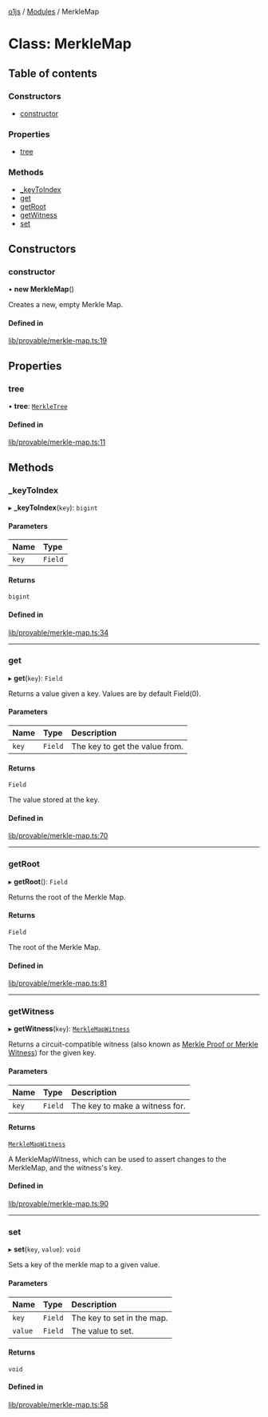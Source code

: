 [o1js](../README.md) / [Modules](../modules.md) / MerkleMap

# Class: MerkleMap

## Table of contents

### Constructors

- [constructor](MerkleMap.md#constructor)

### Properties

- [tree](MerkleMap.md#tree)

### Methods

- [\_keyToIndex](MerkleMap.md#_keytoindex)
- [get](MerkleMap.md#get)
- [getRoot](MerkleMap.md#getroot)
- [getWitness](MerkleMap.md#getwitness)
- [set](MerkleMap.md#set)

## Constructors

### constructor

• **new MerkleMap**()

Creates a new, empty Merkle Map.

#### Defined in

[lib/provable/merkle-map.ts:19](https://github.com/o1-labs/o1js/blob/6731ad3/src/lib/provable/merkle-map.ts#L19)

## Properties

### tree

• **tree**: [`MerkleTree`](MerkleTree.md)

#### Defined in

[lib/provable/merkle-map.ts:11](https://github.com/o1-labs/o1js/blob/6731ad3/src/lib/provable/merkle-map.ts#L11)

## Methods

### \_keyToIndex

▸ **_keyToIndex**(`key`): `bigint`

#### Parameters

| Name | Type |
| :------ | :------ |
| `key` | `Field` |

#### Returns

`bigint`

#### Defined in

[lib/provable/merkle-map.ts:34](https://github.com/o1-labs/o1js/blob/6731ad3/src/lib/provable/merkle-map.ts#L34)

___

### get

▸ **get**(`key`): `Field`

Returns a value given a key. Values are by default Field(0).

#### Parameters

| Name | Type | Description |
| :------ | :------ | :------ |
| `key` | `Field` | The key to get the value from. |

#### Returns

`Field`

The value stored at the key.

#### Defined in

[lib/provable/merkle-map.ts:70](https://github.com/o1-labs/o1js/blob/6731ad3/src/lib/provable/merkle-map.ts#L70)

___

### getRoot

▸ **getRoot**(): `Field`

Returns the root of the Merkle Map.

#### Returns

`Field`

The root of the Merkle Map.

#### Defined in

[lib/provable/merkle-map.ts:81](https://github.com/o1-labs/o1js/blob/6731ad3/src/lib/provable/merkle-map.ts#L81)

___

### getWitness

▸ **getWitness**(`key`): [`MerkleMapWitness`](MerkleMapWitness.md)

Returns a circuit-compatible witness (also known as [Merkle Proof or Merkle Witness](https://computersciencewiki.org/index.php/Merkle_proof)) for the given key.

#### Parameters

| Name | Type | Description |
| :------ | :------ | :------ |
| `key` | `Field` | The key to make a witness for. |

#### Returns

[`MerkleMapWitness`](MerkleMapWitness.md)

A MerkleMapWitness, which can be used to assert changes to the MerkleMap, and the witness's key.

#### Defined in

[lib/provable/merkle-map.ts:90](https://github.com/o1-labs/o1js/blob/6731ad3/src/lib/provable/merkle-map.ts#L90)

___

### set

▸ **set**(`key`, `value`): `void`

Sets a key of the merkle map to a given value.

#### Parameters

| Name | Type | Description |
| :------ | :------ | :------ |
| `key` | `Field` | The key to set in the map. |
| `value` | `Field` | The value to set. |

#### Returns

`void`

#### Defined in

[lib/provable/merkle-map.ts:58](https://github.com/o1-labs/o1js/blob/6731ad3/src/lib/provable/merkle-map.ts#L58)
